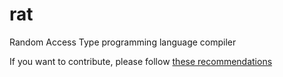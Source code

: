 # rat
Random Access Type programming language compiler

If you want to contribute, please follow [these recommendations](https://github.com/S0nter/rat/blob/main/docs/code_rules.md)
